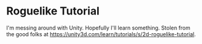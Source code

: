# Roguelike Tutorial

I'm messing around with Unity. Hopefully I'll learn something. Stolen from the good folks at https://unity3d.com/learn/tutorials/s/2d-roguelike-tutorial.
